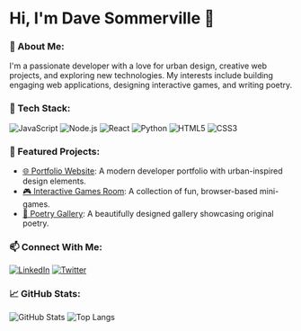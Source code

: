 # Hi, I'm Dave Sommerville 👋

### 🚀 About Me:
I'm a passionate developer with a love for urban design, creative web projects, and exploring new technologies. My interests include building engaging web applications, designing interactive games, and writing poetry.

### 🔧 Tech Stack:
![JavaScript](https://img.shields.io/badge/-JavaScript-F7DF1E?style=flat-square&logo=javascript)
![Node.js](https://img.shields.io/badge/-Node.js-339933?style=flat-square&logo=node.js)
![React](https://img.shields.io/badge/-React-61DAFB?style=flat-square&logo=react)
![Python](https://img.shields.io/badge/-Python-3776AB?style=flat-square&logo=python)
![HTML5](https://img.shields.io/badge/-HTML5-E34F26?style=flat-square&logo=html5)
![CSS3](https://img.shields.io/badge/-CSS3-1572B6?style=flat-square&logo=css3)

### 🌟 Featured Projects:
- [🌐 Portfolio Website](https://github.com/dave-sommerville/portfolio): A modern developer portfolio with urban-inspired design elements.
- [🎮 Interactive Games Room](https://github.com/dave-sommerville/games-room): A collection of fun, browser-based mini-games.
- [📖 Poetry Gallery](https://github.com/dave-sommerville/poetry-gallery): A beautifully designed gallery showcasing original poetry.

### 📫 Connect With Me:
[![LinkedIn](https://img.shields.io/badge/LinkedIn-0077B5?style=flat-square&logo=linkedin)](https://linkedin.com/in/dave-sommerville)
[![Twitter](https://img.shields.io/badge/Twitter-1DA1F2?style=flat-square&logo=twitter)](https://twitter.com/dave-sommerville)

### 📈 GitHub Stats:
![GitHub Stats](https://github-readme-stats.vercel.app/api?username=dave-sommerville&show_icons=true&theme=radical)
![Top Langs](https://github-readme-stats.vercel.app/api/top-langs/?username=dave-sommerville&layout=compact&theme=radical)
